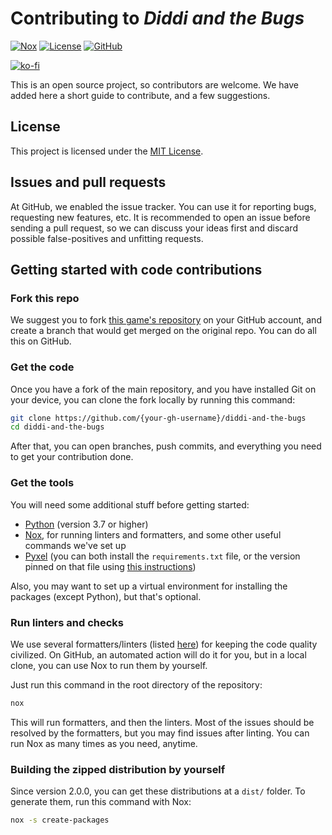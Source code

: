 # Contributing to _Diddi and the Bugs_

[![Nox](https://img.shields.io/badge/%F0%9F%A6%8A-Nox-D85E00.svg)](https://github.com/wntrblm/nox)
[![License](https://img.shields.io/github/license/DiddiLeija/diddi-and-the-bugs)](https://github.com/DiddiLeija/diddi-and-the-bugs)
[![GitHub](https://img.shields.io/github/v/release/DiddiLeija/diddi-and-the-bugs?logo=github&sort=semver)](https://github.com/DiddiLeija/diddi-and-the-bugs)

[![ko-fi](https://ko-fi.com/img/githubbutton_sm.svg)](https://ko-fi.com/G2G3AL6D6)

This is an open source project, so contributors are welcome. We have added here a short guide to contribute, and a few suggestions.

## License

This project is licensed under the [MIT License](https://github.com/DiddiLeija/diddi-and-the-bugs/blob/main/LICENSE).

## Issues and pull requests

At GitHub, we enabled the issue tracker. You can use it for reporting bugs, requesting new features, etc. It is recommended to open an issue before
sending a pull request, so we can discuss your ideas first and discard possible false-positives and unfitting requests.

## Getting started with code contributions

### Fork this repo

We suggest you to fork [this game's repository](https://github.com/DiddiLeija/diddi-and-the-bugs) on your GitHub account,
and create a branch that would get merged on the original repo. You can do all this on GitHub.

### Get the code

Once you have a fork of the main repository, and you have
installed Git on your device, you can clone the fork locally by running this command:

```sh
git clone https://github.com/{your-gh-username}/diddi-and-the-bugs
cd diddi-and-the-bugs
```

After that, you can open branches, push commits, and everything you need to get your contribution done.

### Get the tools

You will need some additional stuff before getting started:

- [Python](https://python.org) (version 3.7 or higher)
- [Nox](https://nox.thea.codes), for running linters and formatters, and some other useful commands we've set up
- [Pyxel](https://github.com/kitao/pyxel) (you can both install the `requirements.txt` file,
  or the version pinned on that file using [this instructions](https://github.com/kitao/pyxel#how-to-install))

Also, you may want to set up a virtual environment for installing the packages (except Python), but that's optional.

### Run linters and checks

We use several formatters/linters \(listed [here](https://github.com/DiddiLeija/diddi-and-the-bugs/blob/main/test-requirements.txt)\) for keeping
the code quality civilized. On GitHub, an automated action will do it for you, but in a local clone, you can use Nox to run them by yourself.

Just run this command in the root directory of the repository:

```sh
nox
```

This will run formatters, and then the linters. Most of the issues should be resolved by the formatters, but you may find issues after linting. You
can run Nox as many times as you need, anytime.

### Building the zipped distribution by yourself

Since version 2.0.0, you can get these distributions at a `dist/` folder. To generate them, run this command with Nox:

```sh
nox -s create-packages
```
